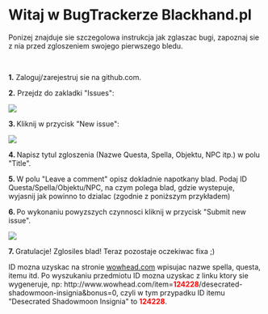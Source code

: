 <html>
<b><h1>Witaj w BugTrackerze Blackhand.pl</h1></b>
<p>Ponizej znajduje sie szczegolowa instrukcja jak zglaszac bugi, zapoznaj sie z nia przed zgloszeniem swojego pierwszego bledu.</p>
<br>
<p><b>1.</b> Zaloguj/zarejestruj sie na github.com.</p>
<p><b>2.</b> Przejdz do zakladki "Issues": </p>
<img src="http://blackhand.pl/wod/bugtracker/img_tutorial/1.png">
<p><b>3. </b> Kliknij w przycisk "New issue":</p>
<img src="http://blackhand.pl/wod/bugtracker/img_tutorial/2.png">
<p><b>4. </b> Napisz tytul zgloszenia (Nazwe Questa, Spella, Objektu, NPC itp.) w polu "Title".</p>
<p><b>5. </b> W polu "Leave a comment" opisz dokladnie napotkany blad. Podaj ID Questa/Spella/Objektu/NPC, na czym polega blad, gdzie wystepuje, wyjasnij jak powinno to dzialac (zgodnie z poniższym przykładem) </p>
<p><b>6. </b> Po wykonaniu powyzszych czynnosci kliknij w przycisk "Submit new issue".</p>
<img src="http://blackhand.pl/wod/bugtracker/img_tutorial/4.png">
<p><b>7. </b> Gratulacje! Zglosiles blad! Teraz pozostaje oczekiwac fixa ;) </p>


<p>ID mozna uzyskac na stronie <a target="_blank" href="http://wowhead.com">wowhead.com</a> wpisujac nazwe spella, questa, itemu itd. Po wyszukaniu przedmiotu ID mozna uzyskac z linku ktory sie wygeneruje, np: http://www.wowhead.com/item=<font color=red><b>124228</b></font>/desecrated-shadowmoon-insignia&bonus=0, czyli w tym przypadku ID itemu "Desecrated Shadowmoon Insignia" to <font color=red><b>124228</b></font>.</p>